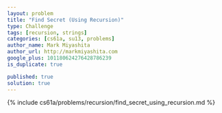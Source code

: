 ```yaml
---
layout: problem
title: "Find Secret (Using Recursion)"
type: Challenge
tags: [recursion, strings]
categories: [cs61a, su13, problems]
author_name: Mark Miyashita
author_url: http://markmiyashita.com
google_plus: 101180624276428786239
is_duplicate: true

published: true
solution: true
---
```


{% include cs61a/problems/recursion/find_secret_using_recursion.md %}
